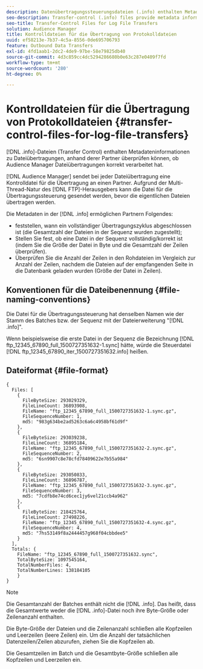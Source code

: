 ```yaml
---
description: Datenübertragungssteuerungsdateien (.info) enthalten Metadateninformationen über Dateiübertragungen, mit denen Partner überprüfen können, ob Audience Manager Dateiübertragungen korrekt verarbeitet hat.
seo-description: Transfer-control (.info) files provide metadata information about file transfers so that partners can verify that Audience Manager handled file transfers correctly.
seo-title: Transfer-Control Files for Log File Transfers
solution: Audience Manager
title: Kontrolldateien für die Übertragung von Protokolldateien
uuid: ef58213e-7b37-4c5a-8556-0de695706793
feature: Outbound Data Transfers
exl-id: 4fd1aab1-2dc2-4de9-97be-58e79825db40
source-git-commit: 4d3c859cc4dc5294286680b0e63c287e0409f7fd
workflow-type: tm+mt
source-wordcount: '280'
ht-degree: 0%

---
```


# Kontrolldateien für die Übertragung von Protokolldateien {#transfer-control-files-for-log-file-transfers}

[!DNL .info]-Dateien (Transfer Control) enthalten Metadateninformationen zu Dateiübertragungen, anhand derer Partner überprüfen können, ob Audience Manager Dateiübertragungen korrekt verarbeitet hat.

[!DNL Audience Manager] sendet bei jeder Dateiübertragung eine Kontrolldatei für die Übertragung an einen Partner. Aufgrund der Multi-Thread-Natur des [!DNL FTP]-Herausgebers kann die Datei für die Übertragungssteuerung gesendet werden, bevor die eigentlichen Dateien übertragen werden.

Die Metadaten in der [!DNL .info] ermöglichen Partnern Folgendes:

* feststellen, wann ein vollständiger Übertragungszyklus abgeschlossen ist (die Gesamtzahl der Dateien in der Sequenz wurden zugestellt);
* Stellen Sie fest, ob eine Datei in der Sequenz vollständig/korrekt ist (indem Sie die Größe der Datei in Byte und die Gesamtzahl der Zeilen überprüfen).
* Überprüfen Sie die Anzahl der Zeilen in den Rohdateien im Vergleich zur Anzahl der Zeilen, nachdem die Dateien auf der empfangenden Seite in die Datenbank geladen wurden (Größe der Datei in Zeilen).

## Konventionen für die Dateibenennung {#file-naming-conventions}

Die Datei für die Übertragungssteuerung hat denselben Namen wie der Stamm des Batches bzw. der Sequenz mit der Dateierweiterung &quot;[!DNL .info]&quot;.

Wenn beispielsweise die erste Datei in der Sequenz die Bezeichnung [!DNL ftp_12345_67890_full_1500727351632-1.sync] hätte, würde die Steuerdatei [!DNL ftp_12345_67890_iter_1500727351632.info] heißen.

## Dateiformat {#file-format}

```
{
  Files: [
    {
      FileByteSize: 293029329,
      FileLineCount: 36893908,
      FileName: "ftp_12345_67890_full_1500727351632-1.sync.gz",
      FileSequenceNumber: 1,
      md5: "983g634be2ad5263c6a6c4958bf61d9f"
    },
    {
      FileByteSize: 293039238,
      FileLineCount: 36895184,
      FileName: "ftp_12345_67890_full_1500727351632-2.sync.gz",
      FileSequenceNumber: 2,
      md5: "6sn9907c8e78cfd78409622e7b55a984"
    },
    {
      FileByteSize: 293050833,
      FileLineCount: 36896787,
      FileName: "ftp_12345_67890_full_1500727351632-3.sync.gz",
      FileSequenceNumber: 3,
      md5: "7cdfb8e74cd6cec1jy6vel21ccb4a962"
    },
    {
      FileByteSize: 218425764,
      FileLineCount: 27498226,
      FileName: "ftp_12345_67890_full_1500727351632-4.sync.gz",
      FileSequenceNumber: 4,
      md5: "7hs53149f8a2444457g968f04cbbdee5"
    }
  ],
  Totals: {
    FileName: "ftp_12345_67890_full_1500727351632.sync",
    TotalByteSize: 1097545164,
    TotalNumberFiles: 4,
    TotalNumberLines: 138184105
    }
}
```

>[!NOTE]
>
> Die Gesamtanzahl der Batches enthält nicht die [!DNL .info]. Das heißt, dass die Gesamtwerte weder die [!DNL .info]-Datei noch ihre Byte-Größe oder Zeilenanzahl enthalten.
>
> Die Byte-Größe der Dateien und die Zeilenanzahl schließen alle Kopfzeilen und Leerzeilen (leere Zeilen) ein. Um die Anzahl der tatsächlichen Datenzeilen/Zeilen abzurufen, ziehen Sie die Kopfzeilen ab.
>
> Die Gesamtzeilen im Batch und die Gesamtbyte-Größe schließen alle Kopfzeilen und Leerzeilen ein.
